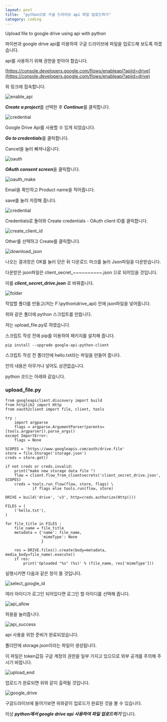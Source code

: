 ```yaml
---
layout: post
title:  "python으로 구글 드라이브 api 파일 업로드하기"
category: coding
---
```


Upload file to google drive using api with python

파이썬과 google drive api를 이용하여 구글 드라이브에 파일을 업로드해 보도록 하겠습니다.

api를 사용하기 위해 권한을 받아야 합습니다.

[https://console.developers.google.com/flows/enableapi?apiid=drive](https://console.developers.google.com/flows/enableapi?apiid=drive)

위 링크에 접속합니다.

![enable_api](https://goo.gl/8o9Kfz)

***Create a project***를 선택한 후 ***Continue***를 클릭합니다.

![credential](https://goo.gl/1Je92a)

Google Drive Api를 사용할 수 있게 되었습니다.

***Go to credentials***를 클릭합니다.

Cancel을 눌러 빠져나옵니다.

![oauth](https://goo.gl/Mu11tR)

***OAuth consent screen***을 클릭합니다.

![oauth_make](https://goo.gl/x7hMAB)

Email을 확인하고 Product name을 적어줍니다.

save를 눌러 저장해 줍니다.

![credential](https://goo.gl/zMcq23)

Credentials로 돌아와 Create credentials - OAuth client ID를 클릭합니다.

![create_client_id](https://goo.gl/gEJSNE)

Other를 선택하고 Create를 클릭합니다.

![download_json](https://goo.gl/o8AdvC)

나오는 결과창은 OK를 눌러 닫은 뒤 다운로드 마크를 눌러 Json파일을 다운받습니다.

다운받은 json파일은 client_secret_~~~~~~~~~~.json 으로 되어있을 것입니다.

이를 ***client_secret_drive.json*** 로 바꿔줍니다.

![folder](https://goo.gl/84drra)

작업할 폴더를 만들고(저는 F:\python\drive_api) 안에 json파일을 넣어줍니다.

위와 같은 폴더에 python 스크립트를 만듭니다.

저는 upload_file.py로 하였습니다.

스크립트 작성 전에 pip를 이용하여 패키지를 설치해 줍니다.

~~~
pip install --upgrade google-api-python-client
~~~

스크립트 작성 전 폴더안에 hello.txt라는 파일을 만들어 줍니다.

안의 내용은 아무거나 넣어도 상관없습니다.

python 코드는 아래와 같습니다.

### upload_file.py
~~~
from googleapiclient.discovery import build
from httplib2 import Http
from oauth2client import file, client, tools

try :
    import argparse
    flags = argparse.ArgumentParser(parents=[tools.argparser]).parse_args()
except ImportError:
    flags = None

SCOPES = 'https://www.googleapis.com/auth/drive.file'
store = file.Storage('storage.json')
creds = store.get()

if not creds or creds.invalid:
    print("make new storage data file ")
    flow = client.flow_from_clientsecrets('client_secret_drive.json', SCOPES)
    creds = tools.run_flow(flow, store, flags) \
            if flags else tools.run(flow, store)

DRIVE = build('drive', 'v3', http=creds.authorize(Http()))

FILES = (
    ('hello.txt'),
)

for file_title in FILES :
    file_name = file_title
    metadata = {'name': file_name,
                'mimeType': None
                }

    res = DRIVE.files().create(body=metadata, media_body=file_name).execute()
    if res:
        print('Uploaded "%s" (%s)' % (file_name, res['mimeType']))
~~~

실행시키면 다음과 같은 창이 뜰 것입니다.

![select_google_id](https://goo.gl/xMSbhf)

여러 아이디가 로그인 되어있다면 로그인 할 아이디를 선택해 줍니다.

![api_allow](https://goo.gl/sTJRUL)

허용을 눌러줍니다.

![api_success](https://goo.gl/hwEUj9)

api 사용을 위한 준비가 완료되었습니다.

폴더안에 storage.json이라는 파일이 생성됩니다.

이 파일은 token값등 구글 계정의 권한을 일부 가지고 있으므로 외부 공개를 주의해 주시기 바랍니다.

![upload_end](https://goo.gl/sUihVe)

업로드가 완료되면 위와 같이 출력될 것입니다.

![google_drive](https://goo.gl/hCbXXH)

구글드라이브에 들어가보면 위와같이 업로드가 완료된 것을 볼 수 있습니다.

이상 ***python에서 google drive api 사용하여 파일 업로드하기*** 입니다.


